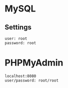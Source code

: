 # MySQL

## Settings
``` 
user: root
password: root
```

# PHPMyAdmin
```
localhost:8080
user/password: root/root
```